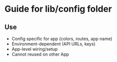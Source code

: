 # Guide for lib/config folder
## Use
- Config specific for app (colors, routes, app name)
- Environment-dependent (API URLs, keys)
- App-level wiring/setup
- Cannot reused on other App

